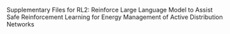 Supplementary Files for RL2: Reinforce Large Language Model to Assist Safe Reinforcement Learning for Energy Management of Active Distribution Networks
